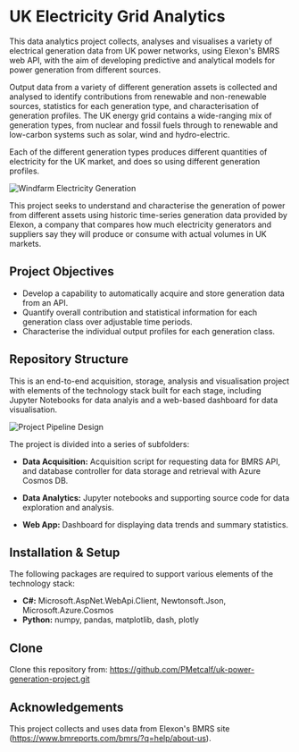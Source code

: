 # UK Electricity Grid Analytics

This data analytics project collects, analyses and visualises a variety of electrical generation data from UK power networks, using Elexon's BMRS web API, with the aim of developing predictive and analytical models for power generation from different sources.

Output data from a variety of different generation assets is collected and analysed to identify contributions from renewable and non-renewable sources, statistics for each generation type, and characterisation of generation profiles. The UK energy grid contains a wide-ranging mix of generation types, from nuclear and fossil fuels through to renewable and low-carbon systems such as solar, wind and hydro-electric. 

Each of the different generation types produces different quantities of electricity for the UK market, and does so using different generation profiles. 

![Windfarm Electricity Generation](https://github.com/PMetcalf/uk-power-generation-project/blob/PF_201001/miscellaneous/windfarm1.jpg)

This project seeks to understand and characterise the generation of power from different assets using historic time-series generation data provided by Elexon, a company that compares how much electricity generators and suppliers say they will produce or consume with actual volumes in UK markets. 

Project Objectives
---

- Develop a capability to automatically acquire and store generation data from an API.
- Quantify overall contribution and statistical information for each generation class over adjustable time periods.
- Characterise the individual output profiles for each generation class.

Repository Structure
---

This is an end-to-end acquisition, storage, analysis and visualisation project with elements of the technology stack built for each stage, including Jupyter Notebooks for data analyis and a web-based dashboard for data visualisation.

![Project Pipeline Design](https://github.com/PMetcalf/uk-power-generation-project/blob/PF_201001/miscellaneous/PF_Project%20Structure_20201201.jpg)

The project is divided into a series of subfolders:

- **Data Acquisition:** Acquisition script for requesting data for BMRS API, and database controller for data storage and retrieval with Azure Cosmos DB.
  
- **Data Analytics:** Jupyter notebooks and supporting source code for data exploration and analysis.

- **Web App:** Dashboard for displaying data trends and summary statistics.

Installation & Setup
---

The following packages are required to support various elements of the technology stack:

- **C#:** Microsoft.AspNet.WebApi.Client, Newtonsoft.Json, Microsoft.Azure.Cosmos
- **Python:** numpy, pandas, matplotlib, dash, plotly

Clone 
---
Clone this repository from: https://github.com/PMetcalf/uk-power-generation-project.git

Acknowledgements
---

This project collects and uses data from Elexon's BMRS site (https://www.bmreports.com/bmrs/?q=help/about-us).
